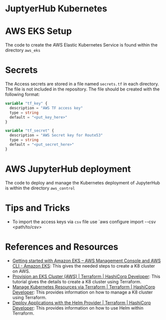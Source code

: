 # JuptyerHub Kubernetes

# AWS EKS Setup

The code to create the AWS Elastic Kubernetes Service is found within the directory `aws_eks`

# Secrets

The Access secrets are stored in a file named `secrets.tf` in each directory. The file is not included in the repository. The file should be created with the following format:

```terraform
variable "tf_key" {
  description = "AWS TF access key"
  type = string
  default = "<put_key_here>"
}

variable "tf_secret" {
  description = "AWS Secret key for Route53"
  type = string
  default = "<put_secret_here>"
}
```

# AWS JupyterHub deployment

The code to deploy and manage the Kubernetes deployment of JupyterHub is within the directory `aws_control`



  

# Tips and Tricks

- To import the access keys via `csv` file use `aws configure import --csv <path/to/csv>

# References and Resources

- [Getting started with Amazon EKS – AWS Management Console and AWS CLI - Amazon EKS](https://docs.aws.amazon.com/eks/latest/userguide/getting-started-console.html): This gives the needed steps to create a K8 cluster on AWS.
- [Provision an EKS Cluster (AWS) | Terraform | HashiCorp Developer](https://developer.hashicorp.com/terraform/tutorials/kubernetes/eks): This tutorial gives the details to create a K8 cluster using Terraform.
-  [Manage Kubernetes Resources via Terraform | Terraform | HashiCorp Developer](https://developer.hashicorp.com/terraform/tutorials/kubernetes/kubernetes-provider): This provides information on how to manage a K8 cluster using Terraform.
- [Deploy Applications with the Helm Provider | Terraform | HashiCorp Developer](https://developer.hashicorp.com/terraform/tutorials/kubernetes/helm-provider): This provides information on how to use Helm within Terraform.
